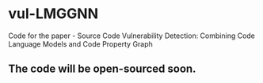 # vul-LMGGNN
Code for the paper - Source Code Vulnerability Detection: Combining Code Language Models and Code Property Graph
## The code will be open-sourced soon.
